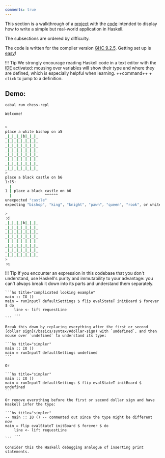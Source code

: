```yaml
---
comments: true
---
```


This section is a walkthrough of a [project](https://github.com/reubenharry/haskell-docs) with the [code](https://github.com/reubenharry/haskell-docs/tree/main/src) intended to display how to write a simple but real-world application in Haskell.

The subsections are ordered by difficulty.

The code is written for the compiler version [GHC 9.2.5](/#haskell-version). Getting set up is [easy](/gettingstarted/overview/)!


!!! Tip
    We strongly encourage reading Haskell code in a text editor with the [IDE](/gettingstarted/overview/#step-3-set-up-the-haskell-language-server) activated: mousing over variables will show their type and where they are defined, which is especially helpful when learning. ++command++ + `click` to jump to a definition.

## Demo:

```sh
cabal run chess-repl 

Welcome!


> 
place a white bishop on a5
_|_|_|_|b|_|_|_
_|_|_|_|_|_|_|_
_|_|_|_|_|_|_|_
_|_|_|_|_|_|_|_
_|_|_|_|_|_|_|_
_|_|_|_|_|_|_|_
_|_|_|_|_|_|_|_
_|_|_|_|_|_|_|_
> 
place a black castle on b6
1:15:
  |
1 | place a black castle on b6
  |               ^^^^^^
unexpected "castle"
expecting "bishop", "king", "knight", "pawn", "queen", "rook", or white space

> 
:d
_|_|_|_|b|_|_|_
_|_|_|_|_|_|_|_
_|_|_|_|_|_|_|_
_|_|_|_|_|_|_|_
_|_|_|_|_|_|_|_
_|_|_|_|_|_|_|_
_|_|_|_|_|_|_|_
_|_|_|_|_|_|_|_
> 
:q
```

!!! Tip
    If you encounter an expression in this codebase that you don't understand, use Haskell's purity and immutability to your advantage: you can't always break it down into its parts and understand them separately.

    ```hs title="complicated looking example"
    main :: IO ()
    main = runInputT defaultSettings $ flip evalStateT initBoard $ forever $ do
        line <- lift requestLine 
        ...
    ```

    Break this down by replacing everything after the first or second [dollar sign](/basics/syntax/#dollar-sign) with `undefined`, and then mouse over `undefined` to understand its type:

    ```hs title="simpler"
    main :: IO ()
    main = runInputT defaultSettings undefined
    ```

    Or 

    ```hs title="simpler"
    main :: IO ()
    main = runInputT defaultSettings $ flip evalStateT initBoard $ undefined
    ```

    Or remove everything before the first or second dollar sign and have Haskell infer the type:

    ```hs title="simpler"
    -- main :: IO () -- commented out since the type might be different now
    main = flip evalStateT initBoard $ forever $ do
        line <- lift requestLine 
        ...
    ```

    Consider this the Haskell debugging analogue of inserting print statements.

